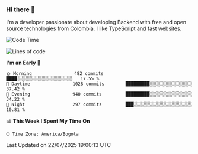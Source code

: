 ### Hi there 👋

I'm a developer passionate about developing Backend with free and open source technologies from Colombia. I like TypeScript and fast websites.

<!--START_SECTION:waka-->
![Code Time](http://img.shields.io/badge/Code%20Time-5%2C679%20hrs%2017%20mins-blue)

![Lines of code](https://img.shields.io/badge/From%20Hello%20World%20I%27ve%20Written-5.4%20million%20lines%20of%20code-blue)

**I'm an Early 🐤** 

```text
🌞 Morning                482 commits         ████░░░░░░░░░░░░░░░░░░░░░   17.55 % 
🌆 Daytime                1028 commits        █████████░░░░░░░░░░░░░░░░   37.42 % 
🌃 Evening                940 commits         █████████░░░░░░░░░░░░░░░░   34.22 % 
🌙 Night                  297 commits         ███░░░░░░░░░░░░░░░░░░░░░░   10.81 % 
```


📊 **This Week I Spent My Time On** 

```text
🕑︎ Time Zone: America/Bogota
```


 Last Updated on 22/07/2025 19:00:13 UTC
<!--END_SECTION:waka-->
